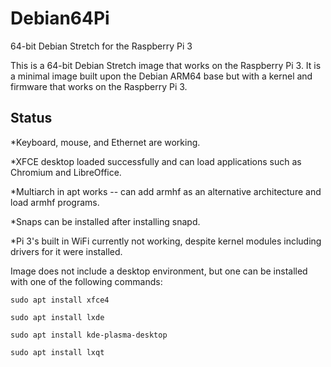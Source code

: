 # Debian64Pi
64-bit Debian Stretch for the Raspberry Pi 3

This is a 64-bit Debian Stretch image that works on the Raspberry Pi 3. It is a minimal image built upon the Debian ARM64 base but with a kernel and firmware that works on the Raspberry Pi 3.

## Status
*Keyboard, mouse, and Ethernet are working.

*XFCE desktop loaded successfully and can load applications such as Chromium and LibreOffice.

*Multiarch in apt works -- can add armhf as an alternative architecture and load armhf programs.

*Snaps can be installed after installing snapd.

*Pi 3's built in WiFi currently not working, despite kernel modules including drivers for it were installed.

Image does not include a desktop environment, but one can be installed with one of the following commands:

<code>sudo apt install xfce4</code>

<code>sudo apt install lxde</code>

<code>sudo apt install kde-plasma-desktop</code>

<code>sudo apt install lxqt</code>

